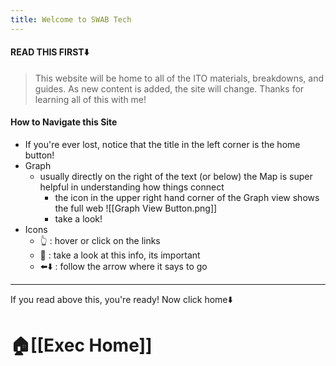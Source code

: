 ```yaml
---
title: Welcome to SWAB Tech
---
```

#### READ THIS FIRST⬇️

>This website will be home to all of the ITO materials, breakdowns, and guides. As new content is added, the site will change. Thanks for learning all of this with me!

#### How to Navigate this Site
- If you're ever lost, notice that the title in the left corner is the home button!
- Graph
	- usually directly on the right of the text (or below) the Map is super helpful in understanding how things connect
		- the icon in the upper right hand corner of the Graph view shows the full web  ![[Graph View Button.png]]
		- take a look!
- Icons
	- 👆 : hover or click on the links
	- 🔎 : take a look at this info, its important
	- ⬅️⬇️ : follow the arrow where it says to go

---

If you read above this, you're ready! Now click home⬇️
# 🏠[[Exec Home]]